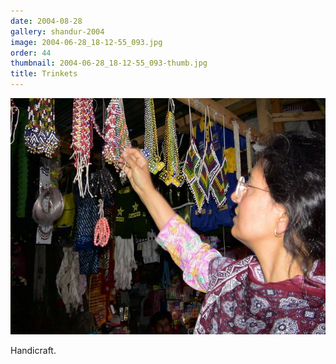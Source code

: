 ```yaml
---
date: 2004-08-28
gallery: shandur-2004
image: 2004-06-28_18-12-55_093.jpg
order: 44
thumbnail: 2004-06-28_18-12-55_093-thumb.jpg
title: Trinkets
---
```


![Trinkets](./2004-06-28_18-12-55_093.jpg)

Handicraft.